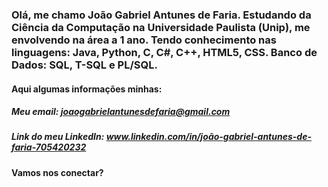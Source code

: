 ### Olá, me chamo João Gabriel Antunes de Faria. Estudando da Ciência da Computação na Universidade Paulista (Unip), me envolvendo na área a 1 ano. Tendo conhecimento nas linguagens: Java, Python, C, C#, C++, HTML5, CSS. Banco de Dados: SQL, T-SQL e PL/SQL.

#### Aqui algumas informações minhas:

##### Meu email: joaogabrielantunesdefaria@gmail.com

##### Link do meu LinkedIn: www.linkedin.com/in/joão-gabriel-antunes-de-faria-705420232

#### Vamos nos conectar? 
